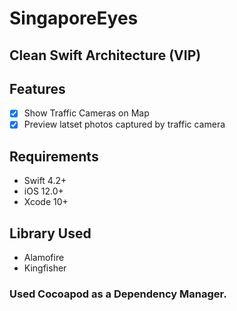 # SingaporeEyes
## Clean Swift Architecture (VIP)

## Features

- [x] Show Traffic Cameras on Map
- [x] Preview latset photos captured by traffic camera

## Requirements
- Swift 4.2+
- iOS 12.0+
- Xcode 10+

## Library Used
- Alamofire
- Kingfisher

### Used Cocoapod as a Dependency Manager.
